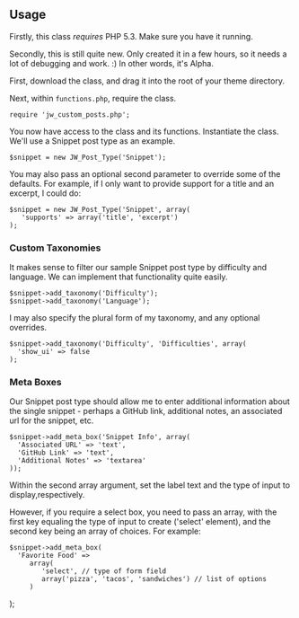 ## Usage

Firstly, this class *requires* PHP 5.3. Make sure you have it running.

Secondly, this is still quite new. Only created it in a few hours, so it needs
a lot of debugging and work. :) In other words, it's Alpha. 

First, download the class, and drag it into the root of your theme directory. 

Next, within `functions.php`, require the class.

    require 'jw_custom_posts.php';

You now have access to the class and its functions. Instantiate the class.
We'll use a Snippet post type as an example.

    $snippet = new JW_Post_Type('Snippet');

You may also pass an optional second parameter to override some of the
defaults. For example, if I only want to provide support for a title and an
excerpt, I could do:

    $snippet = new JW_Post_Type('Snippet', array(
       'supports' => array('title', 'excerpt')
    );

### Custom Taxonomies

It makes sense to filter our sample Snippet post type by difficulty and language. We can implement that functionality quite easily.

    $snippet->add_taxonomy('Difficulty');
    $snippet->add_taxonomy('Language');

I may also specify the plural form of my taxonomy, and any optional overrides. 

    $snippet->add_taxonomy('Difficulty', 'Difficulties', array(
      'show_ui' => false
    );

### Meta Boxes

Our Snippet post type should allow me to enter additional information about the
single snippet - perhaps a GitHub link, additional notes, an associated url for
the snippet, etc. 

    $snippet->add_meta_box('Snippet Info', array(
      'Associated URL' => 'text',
      'GitHub Link' => 'text',
      'Additional Notes' => 'textarea'
    ));

Within the second array argument, set the label text and the type of input to
display,respectively.

However, if you require a select box, you need to pass an array, with the first
key equaling the type of input to create ('select' element), and the second key
being an array of choices. For example:

    $snippet->add_meta_box(
      'Favorite Food' =>
         array(
            'select', // type of form field
            array('pizza', 'tacos', 'sandwiches') // list of options
         )
   );
